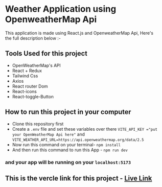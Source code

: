 # Weather Application using OpenweatherMap Api

This application is made using React.js and OpenweatherMap Api, Here's the full description below :-

## Tools Used for this project
- OpenWeatherMap's API
- React + Redux
- Tailwind Css
- Axios
- React router Dom
- React-icons
- React-toggle-Button

## How to run this project in your computer
- Clone this repository first
- Create a ` .env ` file and set these variables over there ` VITE_API_KEY ="put your OpenWeatherMap Api here" ` and ` VITE_WEATHER_API_URL=https://api.openweathermap.org/data/2.5 `
- Now run this command on your terminal- ` npm install `
- And then run this command to run this App - ` npm run dev `
### and your app will be running on your ` localhost:5173 `


## This is the vercle link for this project - [Live Link](https://arnav-goutam-wasserstoff-fullstack-intern-task.vercel.app/)
